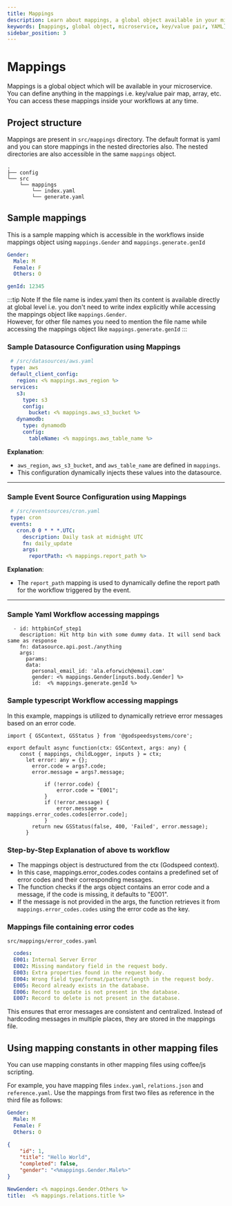 ```yaml
---
title: Mappings
description: Learn about mappings, a global object available in your microservice for defining key/value pairs, arrays, etc.
keywords: [mappings, global object, microservice, key/value pair, YAML]
sidebar_position: 3
---
```


# Mappings

Mappings is a global object which will be available in your microservice. You can define anything in the mappings i.e. key/value pair map, array, etc. You can access these mappings inside your workflows at any time.

## Project structure
Mappings are present in `src/mappings` directory. The default format is yaml and you can store mappings in the nested directories also. The nested directories are also accessible in the same `mappings` object.
```
.
├── config
└── src
    └── mappings
        └── index.yaml
        └── generate.yaml
```

## Sample mappings
This is a sample mapping which is accessible in the workflows inside mappings object using `mappings.Gender` and `mappings.generate.genId`   
```yaml title="index.yaml"
Gender:
  Male: M
  Female: F
  Others: O
```

```yaml title="generate.yaml"
genId: 12345
```
:::tip Note
If the file name is index.yaml then its content is available directly at global level i.e. you don't need to write index explicitly while accessing the mappings object like `mappings.Gender`.    
However, for other file names you need to mention the file name while accessing the mappings object like `mappings.generate.genId`
:::

### Sample Datasource Configuration using Mappings
  ```yaml
   # /src/datasources/aws.yaml
   type: aws
   default_client_config:
     region: <% mappings.aws_region %>
   services:
     s3:
       type: s3
       config:
         bucket: <% mappings.aws_s3_bucket %>
     dynamodb:
       type: dynamodb
       config:
         tableName: <% mappings.aws_table_name %>
   ```
   **Explanation**:
   - `aws_region`, `aws_s3_bucket`, and `aws_table_name` are defined in `mappings`.
   - This configuration dynamically injects these values into the datasource.

---

### Sample Event Source Configuration using Mappings
  ```yaml
   # /src/eventsources/cron.yaml
   type: cron
   events:
     cron.0 0 * * *.UTC:
       description: Daily task at midnight UTC
       fn: daily_update
       args:
         reportPath: <% mappings.report_path %>
  ```
   **Explanation**:
   - The `report_path` mapping is used to dynamically define the report path for the workflow triggered by the event.

---
### Sample Yaml Workflow accessing mappings
```
  - id: httpbinCof_step1
    description: Hit http bin with some dummy data. It will send back same as response
    fn: datasource.api.post./anything
    args:
      params:
      data:
        personal_email_id: 'ala.eforwich@email.com'
        gender: <% mappings.Gender[inputs.body.Gender] %>
        id:  <% mappings.generate.genId %>
```
### Sample typescript Workflow accessing mappings

In this example, mappings is utilized to dynamically retrieve error messages based on an error code.

```
import { GSContext, GSStatus } from '@godspeedsystems/core';

export default async function(ctx: GSContext, args: any) {
    const { mappings, childLogger, inputs } = ctx;
      let error: any = {};
        error.code = args?.code; 
        error.message = args?.message;
            
            if (!error.code) {
                error.code = "E001";
            } 
            if (!error.message) {
                error.message = mappings.error_codes.codes[error.code];
            }
        return new GSStatus(false, 400, 'Failed', error.message);
      }

```
### Step-by-Step Explanation of above ts workflow

- The mappings object is destructured from the ctx (Godspeed context).
- In this case, mappings.error_codes.codes contains a predefined set of error codes and their corresponding messages.
- The function checks if the args object contains an error code and a message, if the code is missing, it defaults to "E001".
- If the message is not provided in the args, the function retrieves it from `mappings.error_codes.codes` using the error code as the key. 

### Mappings file containing error codes
`src/mappings/error_codes.yaml`
```yaml
  codes:
  E001: Internal Server Error
  E002: Missing mandatory field in the request body.
  E003: Extra properties found in the request body.
  E004: Wrong field type/format/pattern/length in the request body.
  E005: Record already exists in the database.
  E006: Record to update is not present in the database.
  E007: Record to delete is not present in the database.
```
This ensures that error messages are consistent and centralized. Instead of hardcoding messages in multiple places, they are stored in the mappings file.


## Using mapping constants in other mapping files
You can use mapping constants in other mapping files using coffee/js scripting.

For example, you have mapping files `index.yaml`, `relations.json` and `reference.yaml`. Use the mappings from first two files as reference in the third file as follows:   
 
```yaml title="index.yaml"
Gender:
  Male: M
  Female: F
  Others: O
```

```json title="relations.json"
{
    "id": 1,
    "title": "Hello World",
    "completed": false,
    "gender": "<%mappings.Gender.Male%>"
}
```

```yaml title="reference.yaml"
NewGender: <% mappings.Gender.Others %>
title:  <% mappings.relations.title %>
```